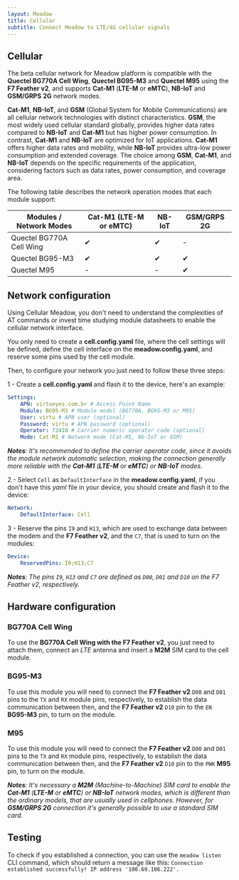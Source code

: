 ```yaml
---
layout: Meadow
title: Cellular
subtitle: Connect Meadow to LTE/4G cellular signals
---
```


##  Cellular

The beta cellular network for Meadow platform is compatible with the **Quectel BG770A Cell Wing**, **Quectel BG95-M3** and **Quectel M95** using the **F7 Feather v2**, and supports **Cat-M1** (**LTE-M** or **eMTC**),  **NB-IoT** and **GSM/GRPS** **2G** network modes.

**Cat-M1**, **NB-IoT**, and **GSM** (Global System for Mobile Communications) are all cellular network technologies with distinct characteristics. **GSM**, the most widely used cellular standard globally, provides higher data rates compared to **NB-IoT** and **Cat-M1** but has higher power consumption. In contrast, **Cat-M1** and **NB-IoT** are optimized for IoT applications. **Cat-M1** offers higher data rates and mobility, while **NB-IoT** provides ultra-low power consumption and extended coverage. The choice among **GSM**, **Cat-M1**, and **NB-IoT** depends on the specific requirements of the application, considering factors such as data rates, power consumption, and coverage area.

The following table describes the network operation modes that each module support:

| Modules / Network Modes   | Cat-M1 (LTE-M or eMTC) | NB-IoT | GSM/GRPS 2G |
|--------------------------|------------------------|--------|-------------|
| Quectel BG770A Cell Wing | ✔                  | ✔  | -        |
| Quectel BG95-M3          | ✔                  | ✔  | ✔       |
| Quectel M95              | -                   | -   | ✔       |

## Network configuration

Using Cellular Meadow, you don't need to understand the complexities of AT commands or invest time studying module datasheets to enable the cellular network interface.

You only need to create a **cell.config.yaml** file, where the cell settings will be defined, define the cell interface on the **meadow.config.yaml**, and reserve some pins used by the cell module.

Then, to configure your network you just need to follow these three steps:

1 - Create a **cell.config.yaml** and flash it to the device, here's an example:

```yaml
Settings:
    APN: virtueyes.com.br # Access Point Name
    Module: BG95-M3 # Module model (BG770A, BG95-M3 or M95)
    User: virtu # APN user (optional)
    Password: virtu # APN password (optional)
    Operator: 72410 # Carrier numeric operator code (optional)
    Mode: Cat-M1 # Network mode (Cat-M1, Nb-IoT or GSM)
```

***Notes**: It's recommended to define the carrier operator code, since it avoids the module network automatic selection, making the connection generally more reliable with the **Cat-M1** (**LTE-M** or **eMTC**) or **NB-IoT** modes.*

2 - Select `Cell` as `DefaultInterface` in the **meadow.config.yaml**, if you don't have this *yaml* file in your device, you should create and flash it to the device:

```yaml
Network:
    DefaultInterface: Cell
```

3 - Reserve the pins `I9` and `H13`, which are used to exchange data between the modem and the **F7 Feather v2**, and the `C7`, that is used to turn on the modules:

```yaml
Device:
    ReservedPins: I9;H13;C7
```

***Notes**: The pins `I9`, `H13` and `C7` are defined as `D00`, `D01` and `D10` on the F7 Feather v2, respectively.*

## Hardware configuration

### BG770A Cell Wing
To use the **BG770A Cell Wing with the F7 Feather v2**, you just need to attach them, connect an *LTE* antenna and insert a **M2M** SIM card to the cell module.

### BG95-M3
To use this module you will need to connect the **F7 Feather v2** `D00` and `D01` pins to the `TX` and `RX` module pins, respectively, to establish the data communication between then, and the **F7 Feather v2** `D10` pin to the `EN` **BG95-M3** pin, to turn on the module.

### M95
To use this module you will need to connect the **F7 Feather v2** `D00` and `D01` pins to the `TX` and `RX` module pins, respectively, to establish the data communication between then, and the **F7 Feather v2** `D10` pin to the `PWK` **M95** pin, to turn on the module.

***Notes**: It's necessary a **M2M** (Machine-to-Machine) SIM card to enable the **Cat-M1** (**LTE-M** or **eMTC**) or **NB-IoT** network modes, which is different than the ordinary models, that are usually used in cellphones. However, for **GSM/GRPS 2G** connection it's generally possible to use a standard SIM card.*

## Testing

To check if you established a connection, you can use the `meadow listen` CLI command, which should return a message like this:
`Connection established successfully! IP address '100.69.106.222'.`
